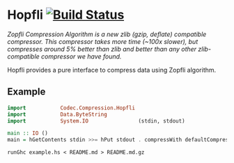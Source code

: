 # Hopfli [![Build Status](https://secure.travis-ci.org/ananthakumaran/hopfli.png)](http://travis-ci.org/ananthakumaran/hopfli)

*Zopfli Compression Algorithm is a new zlib (gzip, deflate) compatible
compressor. This compressor takes more time (~100x slower), but
compresses around 5% better than zlib and better than any other
zlib-compatible compressor we have found.*

Hopfli provides a pure interface to compress data using Zopfli algorithm.


## Example

````haskell
import           Codec.Compression.Hopfli
import           Data.ByteString
import           System.IO                (stdin, stdout)

main :: IO ()
main = hGetContents stdin >>= hPut stdout . compressWith defaultCompressOptions GZIP
````

````
runGhc example.hs < README.md > README.md.gz
````
